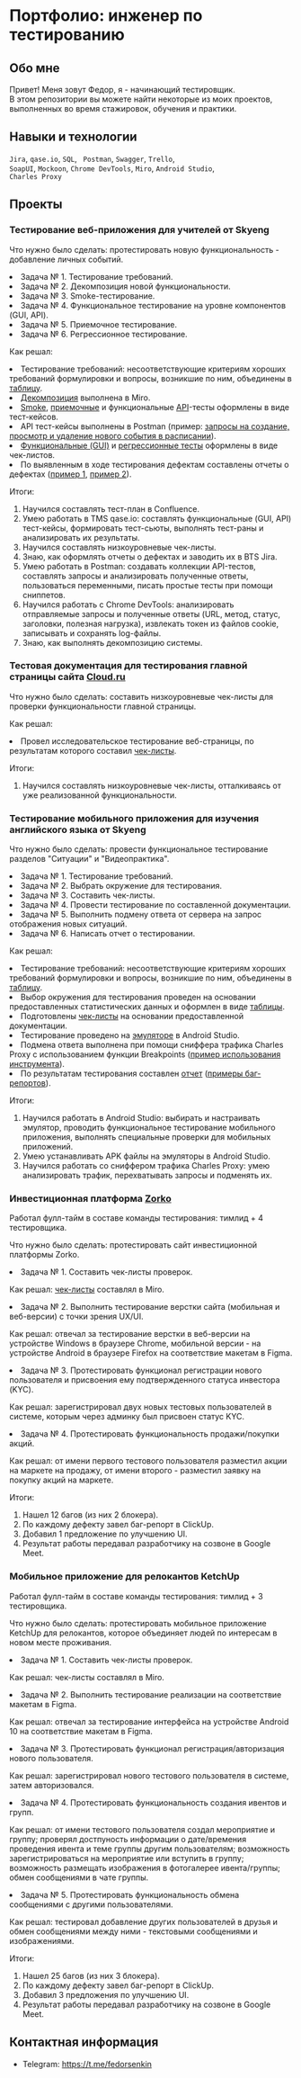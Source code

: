 # Портфолио: инженер по тестированию

## Обо мне 

Привет! Меня зовут Федор, я - начинающий тестировщик. <br>
В этом репозитории вы можете найти некоторые из моих проектов, выполненных во время стажировок, обучения и практики.
<br>

## Навыки и технологии
``Jira``, ``qase.io``, ``SQL``, `` Postman``, ``Swagger``, ``Trello``, <br>
``SoapUI``, ``Mockoon``, ``Chrome DevTools``, ``Miro``,  ``Android Studio``,   <br>
``Charles Proxy``
## Проекты
<p> </p>

### Тестирование веб-приложения для учителей от Skyeng
<p> </p>
<p>Что нужно было сделать: протестировать новую функциональность - добавление личных событий.<p>
  <li>Задача № 1. Тестирование требований.</li>
  <li>Задача № 2. Декомпозиция новой функциональности.</li> 
  <li>Задача № 3. Smoke-тестирование.</li> 
  <li>Задача № 4. Функциональное тестирование на уровне компонентов (GUI, API).</li> 
  <li>Задача № 5. Приемочное тестирование.</li> 
  <li>Задача № 6. Регрессионное тестирование.</li>
<p>
<p>Как решал: 
<li> Тестирование требований: несоответствующие критериям хороших требований формулировки и вопросы, возникшие по ним, объединены в <a href="skyeng/requirment testing.pdf">таблицу</a>.</li>
<li><a href="skyeng/декомпозиция.jpg">Декомпозиция</a> выполнена в Miro.</li>
<li><a href="skyeng/skyeng_smoke TC.pdf">Smoke</a>, <a href="skyeng/acceptance TC.pdf">приемочные</a> и функциональные <a href="skyeng/skyeng_API TC.pdf">API</a>-тесты оформлены в виде тест-кейсов.
<li>API тест-кейсы выполнены в Postman (пример: <a href="skyeng/Postman.jpg">запросы на создание, просмотр и удаление нового события в расписании</a>).
<li><a href="skyeng/functional tests.pdf">Функциональные (GUI)</a> и <a href="skyeng/regress test.pdf">регрессионные тесты</a> оформлены в виде чек-листов.</li>
<li>По выявленным в ходе тестирования дефектам составлены отчеты о дефектах (<a href="skyeng/bugreport1.pdf">пример 1</a>, <a href="skyeng/bugreport2.pdf">пример 2</a>).</li>
<p>
 <p>Итоги:<p>
<ol>
  <li>Научился составлять тест-план в Confluence.</li>
  <li>Умею работать в TMS qase.io: составлять функциональные (GUI, API) тест-кейсы, формировать тест-сьюты, выполнять тест-раны и анализировать их результаты.</li>
  <li>Научился составлять низкоуровневые чек-листы.</li> 
  <li>Знаю, как оформлять отчеты о дефектах и заводить их в BTS Jira.</li>
  <li>Умею работать в Postman: создавать коллекции API-тестов, составлять запросы и анализировать полученные ответы, пользоваться переменными, писать простые тесты при помощи сниппетов.</li>
  <li>Научился работать с Chrome DevTools: анализировать отправляемые запросы и полученные ответы (URL, метод, статус, заголовки, полезная нагрузка), извлекать токен из файлов cookie, записывать и сохранять log-файлы.</li>
  <li>Знаю, как выполнять декомпозицию системы.</li>
</ol>
<p> </p>

### Тестовая документация для тестирования главной страницы сайта <a href="https://cloud.ru/ru">Cloud.ru</a>
<p> </p>
<p>Что нужно было сделать: составить низкоуровневые чек-листы для проверки функциональности главной страницы.<p>
  <p>Как решал: 
<li> Провел исследовательское тестирование веб-страницы, по результатам которого составил <a href="Cloud.ru/Cloud.ru_main page check lists.pdf">чек-листы</a>.</li>
<p>
 <p>Итоги:<p>
<ol>
  <li>Научился составлять низкоуровневые чек-листы, отталкиваясь от уже реализованной функциональности.</li>
  </ol>
<p> </p>

### Тестирование мобильного приложения для изучения английского языка от Skyeng
<p> </p>
<p>Что нужно было сделать: провести функциональное тестирование разделов "Ситуации" и "Видеопрактика".<p>
  <li>Задача № 1. Тестирование требований.</li>
  <li>Задача № 2. Выбрать окружение для тестирования.</li> 
  <li>Задача № 3. Составить чек-листы.</li> 
  <li>Задача № 4. Провести тестирование по составленной документации.</li> 
  <li>Задача № 5. Выполнить подмену ответа от сервера на запрос отображения новых ситуаций.</li> 
  <li>Задача № 6. Написать отчет о тестировании.</li> 
 <p>
<p>Как решал: 
<li> Тестирование требований: несоответствующие критериям хороших требований формулировки и вопросы, возникшие по ним, объединены в <a href="Skyeng mobile/Requirement testing.pdf">таблицу</a>.</li>
<li>Выбор окружения для тестирования проведен на основании предоставленных статистических данных и оформлен в виде <a href="Skyeng mobile/Test environment.pdf">таблицы</a>.</li>
<li>Подготовлены <a href="Skyeng mobile/Checklists_mobile.pdf">чек-листы</a> на основании предоставленной документации.</li>
<li>Тестирование проведено на <a href="Skyeng mobile/Android Studio.png">эмуляторе</a> в Android Studio.</li>
<li>Подмена ответа выполнена при помощи сниффера трафика Charles Proxy с использованием функции Breakpoints (<a href="Skyeng mobile/Response breakpoint.pdf">пример использования инструмента</a>).</li>
<li>По результатам тестирования составлен <a href="Skyeng mobile/Test report_mobile.pdf">отчет</a> (<a href="Skyeng mobile/Bag reports_example.pdf">примеры баг-репортов</a>).</li>
<p>
 <p>Итоги:<p>
<ol>
  <li>Научился работать в Android Studio: выбирать и настраивать эмулятор, проводить функциональное тестирование мобильного приложения, выполнять специальные проверки для мобильных приложений.</li>
  <li>Умею устанавливать APK файлы на эмуляторы в Android Studio.</li>
  <li>Научился работать со сниффером трафика Charles Proxy: умею анализировать трафик, перехватывать запросы и подменять их.</li>
  </ol>
  <p> </p>
  
### Инвестиционная платформа <a href="https://zorko-exchange.ru/">Zorko</a> 
<p>Работал фулл-тайм в составе команды тестирования: тимлид + 4 тестировщика.</p>
<p> </p>
<p>Что нужно было сделать: протестировать сайт инвестиционной платформы Zorko.<p>
  <li>Задача № 1. Составить чек-листы проверок.<p>Как решал: <a href="Zorko/Zorko_checklist.jpg">чек-листы</a> составлял в Miro.</p></li>
  <li>Задача № 2. Выполнить тестирование верстки сайта (мобильная и веб-версии) с точки зрения UX/UI. <p>Как решал: отвечал за тестирование верстки в веб-версии на устройстве Windows в браузере Chrome, мобильной версии - на устройстве Android в браузере Firefox на соответствие макетам в Figma.</p></li> 
  <li>Задача № 3. Протестировать функционал регистрации нового пользователя и присвоения ему подтвержденного статуса инвестора (KYC). <p>Как решал: зарегистрировал двух новых тестовых пользователей в системе, которым через админку был присвоен статус KYC.</p></li> 
  <li>Задача № 4. Протестировать функциональность продажи/покупки акций. <p>Как решал: от имени первого тестового пользователя разместил акции на маркете на продажу, от имени второго - разместил заявку на покупку акций на маркете.</p></li> 
  <p>
<p>Итоги:<p>
<ol>
  <li>Нашел 12 багов (из них 2 блокера).</li>
  <li>По каждому дефекту завел баг-репорт в ClickUp.</li>
  <li>Добавил 1 предложение по улучшению UI.</li> 
  <li>Результат работы передавал разработчику на созвоне в Google Meet.</li>
  </ol>
<p> </p>

### Мобильное приложение для релокантов KetchUp 
<p>Работал фулл-тайм в составе команды тестирования: тимлид + 3 тестировщика.</p>
<p> </p>
<p>Что нужно было сделать: протестировать мобильное приложение KetchUp для релокантов, которое объединяет людей по интересам в новом месте проживания.<p>
  <li>Задача № 1. Составить чек-листы проверок.<p>Как решал: чек-листы составлял в Miro.</p></li>
  <li>Задача № 2. Выполнить тестирование реализации на соответствие макетам в Figma.<p>Как решал: отвечал за тестирование интерфейса на устройстве Android 10 на соответствие макетам в Figma.</p></li> 
  <li>Задача № 3. Протестировать функционал регистрация/авторизация нового пользователя.<p>Как решал: зарегистрировал нового тестового пользователя в системе, затем авторизовался.</p></li> 
  <li>Задача № 4. Протестировать функциональность создания ивентов и групп.<p>Как решал: от имени тестового пользователя создал мероприятие и группу; проверял достпуность информации о дате/времения проведения ивента и теме группы другим пользователям; возможность зарегистрироваться на мероприятие или вступить в группу; возможность размещать изображения в фотогалерее ивента/группы; обмен сообщениями в чате группы.</p></li> 
  <li>Задача № 5. Протестировать функциональность обмена сообщениями с другими пользователями.<p>Как решал: тестировал добавление других пользователей в друзья и обмен сообщениями между ними - текстовыми сообщениями и изображениями.</p></li>
  <p>
<p>Итоги:<p>
<ol>
  <li>Нашел 25 багов (из них 3 блокера).</li>
  <li>По каждому дефекту завел баг-репорт в ClickUp.</li>
  <li>Добавил 3 предложения по улучшению UI.</li> 
  <li>Результат работы передавал разработчику на созвоне в Google Meet.</li>
  </ol>
<p> </p>

## Контактная информация
- Telegram: https://t.me/fedorsenkin

